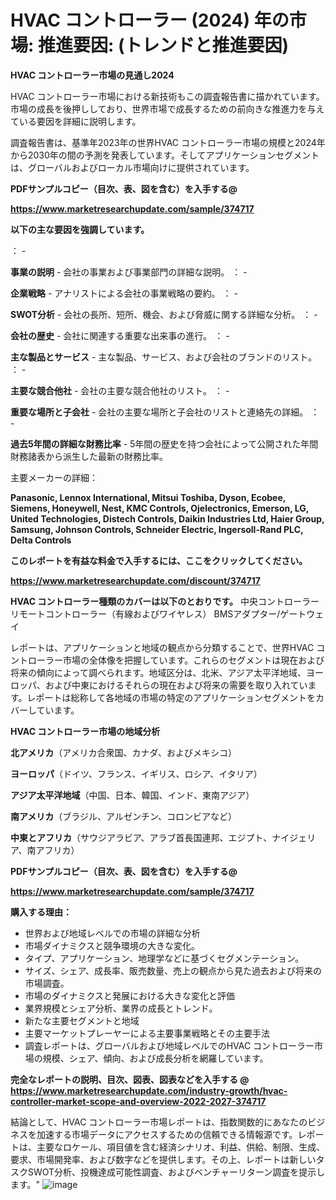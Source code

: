 # HVAC コントローラー (2024) 年の市場: 推進要因: (トレンドと推進要因)

<strong>HVAC コントローラー市場の見通し2024</strong>

HVAC コントローラー市場における新技術もこの調査報告書に描かれています。市場の成長を後押ししており、世界市場で成長するための前向きな推進力を与えている要因を詳細に説明します。

調査報告書は、基準年2023年の世界HVAC コントローラー市場の規模と2024年から2030年の間の予測を発表しています。そしてアプリケーションセグメントは、グローバルおよびローカル市場向けに提供されています。



<strong><b>PDFサンプルコピー（目次、表、図を含む）を入手する@
</b></strong>

<strong><a href=https://www.marketresearchupdate.com/sample/374717>https://www.marketresearchupdate.com/sample/374717</u></a></strong>



<strong>以下の主な要因を強調しています。</strong>

： - 

<strong>事業の説明</strong> - 会社の事業および事業部門の詳細な説明。
： - 

<strong>企業戦略</strong> - アナリストによる会社の事業戦略の要約。
： - 

<strong>SWOT分析</strong> - 会社の長所、短所、機会、および脅威に関する詳細な分析。
： - 

<strong>会社の歴史</strong> - 会社に関連する重要な出来事の進行。
： -

<strong> 主な製品とサービス</strong> - 主な製品、サービス、および会社のブランドのリスト。
： - 

<strong>主要な競合他社</strong> - 会社の主要な競合他社のリスト。
： - 

<strong>重要な場所と子会社</strong> - 会社の主要な場所と子会社のリストと連絡先の詳細。
： - 

<strong>過去5年間の詳細な財務比率</strong> - 5年間の歴史を持つ会社によって公開された年間財務諸表から派生した最新の財務比率。

主要メーカーの詳細：


<strong>Panasonic, Lennox International, Mitsui Toshiba, Dyson, Ecobee, Siemens, Honeywell, Nest, KMC Controls, Ojelectronics, Emerson, LG, United Technologies, Distech Controls, Daikin Industries Ltd, Haier Group, Samsung, Johnson Controls, Schneider Electric, Ingersoll-Rand PLC, Delta Controls</strong>



<strong>このレポートを有益な料金で入手するには、ここをクリックしてください。</strong>


<strong><a href=https://www.marketresearchupdate.com/discount/374717>https://www.marketresearchupdate.com/discount/374717</b></u></strong></a>



<strong>HVAC コントローラー種類のカバーは以下のとおりです。</strong>
中央コントローラー
リモートコントローラー（有線およびワイヤレス）
BMSアダプター/ゲートウェイ

レポートは、アプリケーションと地域の観点から分類することで、世界HVAC コントローラー市場の全体像を把握しています。これらのセグメントは現在および将来の傾向によって調べられます。地域区分は、北米、アジア太平洋地域、ヨーロッパ、および中東におけるそれらの現在および将来の需要を取り入れています。レポートは総称して各地域の市場の特定のアプリケーションセグメントをカバーしています。



<strong>HVAC コントローラー市場の地域分析</strong>



<strong>北アメリカ</strong>（アメリカ合衆国、カナダ、およびメキシコ）


<strong>ヨーロッパ</strong>（ドイツ、フランス、イギリス、ロシア、イタリア）


<strong>アジア太平洋地域</strong>（中国、日本、韓国、インド、東南アジア）


<strong>南アメリカ</strong>（ブラジル、アルゼンチン、コロンビアなど）


<strong>中東とアフリカ</strong>（サウジアラビア、アラブ首長国連邦、エジプト、ナイジェリア、南アフリカ）



<strong><b>PDFサンプルコピー（目次、表、図を含む）を入手する@
</b></strong>

<strong><a href=https://www.marketresearchupdate.com/sample/374717>https://www.marketresearchupdate.com/sample/374717</u></a></strong>



<strong>購入する理由：</strong>
<ul>
  <li>世界および地域レベルでの市場の詳細な分析</li>
  <li>市場ダイナミクスと競争環境の大きな変化。</li>
  <li>タイプ、アプリケーション、地理学などに基づくセグメンテーション。</li>
  <li>サイズ、シェア、成長率、販売数量、売上の観点から見た過去および将来の市場調査。</li>
  <li>市場のダイナミクスと発展における大きな変化と評価</li>
  <li>業界規模とシェア分析、業界の成長とトレンド。</li>
  <li>新たな主要セグメントと地域</li>
  <li>主要マーケットプレーヤーによる主要事業戦略とその主要手法</li>
  <li>調査レポートは、グローバルおよび地域レベルでのHVAC コントローラー市場の規模、シェア、傾向、および成長分析を網羅しています。</li>
</ul>


<strong><b>完全なレポートの説明、目次、図表、図表などを入手する @ <a href=https://www.marketresearchupdate.com/industry-growth/hvac-controller-market-scope-and-overview-2022-2027-374717>https://www.marketresearchupdate.com/industry-growth/hvac-controller-market-scope-and-overview-2022-2027-374717</a></b></strong>

結論として、HVAC コントローラー市場レポートは、指数関数的にあなたのビジネスを加速する市場データにアクセスするための信頼できる情報源です。レポートは、主要なロケール、項目値を含む経済シナリオ、利益、供給、制限、生成、要求、市場開発率、および数字などを提供します。その上、レポートは新しいタスクSWOT分析、投機達成可能性調査、およびベンチャーリターン調査を提示します。"
![image](https://github.com/renukap7961/renukap7961/assets/163852544/03d54587-f88c-415b-bd04-b929d49fa3e4)
